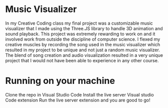 # Music Visualizer
In my Creative Coding class my final project was a customizable music visualizer that I made using the Three.JS library to handle 3D animation and sound playback. This project was extremely rewarding to work on and it involved work from outside the discipline of computer science. I flexed my creative muscles by recording the song used in the music visualizer which resulted in my project to be unique and not just a random music visualizer. The blend of song creation and audio visualization resulted in a very unique project that I would not have been able to experience in any other course. 

# Running on your machine
Clone the repo in Visual Studio Code
Install the live server Visual studio Code extension
Run the live server extension and you are good to go!
